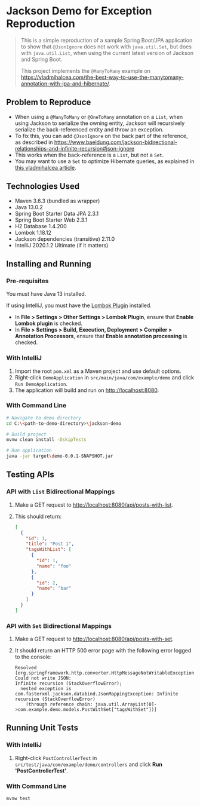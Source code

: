 # Jackson Demo for Exception Reproduction

> This is a simple reproduction of a sample Spring Boot/JPA application to show that `@JsonIgnore` does not work with
> `java.util.Set`, but does with `java.util.List`, when using the current latest version of Jackson and Spring Boot.
>
> This project implements the `@ManyToMany` example on <https://vladmihalcea.com/the-best-way-to-use-the-manytomany-annotation-with-jpa-and-hibernate/>.

## Problem to Reproduce

* When using a `@ManyToMany` or `@OneToMany` annotation on a `List`, when using Jackson to serialize the owning entity,
  Jackson will recursively serialize the back-referenced entity and throw an exception.
* To fix this, you can add `@JsonIgnore` on the back part of the reference, as described in
  <https://www.baeldung.com/jackson-bidirectional-relationships-and-infinite-recursion#json-ignore>
* This works when the back-reference is a `List`, but not a `Set`.
* You may want to use a `Set` to optimize Hibernate queries, as explained in
  [this vladmihalcea article](<https://vladmihalcea.com/the-best-way-to-use-the-manytomany-annotation-with-jpa-and-hibernate/>).

## Technologies Used

* Maven 3.6.3 (bundled as wrapper)
* Java 13.0.2
* Spring Boot Starter Data JPA 2.3.1
* Spring Boot Starter Web 2.3.1
* H2 Database 1.4.200
* Lombok 1.18.12
* Jackson dependencies (transitive) 2.11.0
* IntelliJ 2020.1.2 Ultimate (if it matters)

## Installing and Running

### Pre-requisites

You must have Java 13 installed.

If using IntelliJ, you must have the [Lombok Plugin](https://plugins.jetbrains.com/plugin/6317-lombok) installed.

* In **File > Settings > Other Settings > Lombok Plugin**, ensure that **Enable Lombok plugin** is checked.
* In **File > Settings > Build, Execution, Deployment > Compiler > Annotation Processors**, ensure that
  **Enable annotation processing** is checked.

### With IntelliJ

1. Import the root `pom.xml` as a Maven project and use default options.
1. Right-click `DemoApplication` in `src/main/java/com/example/demo` and click `Run DemoApplication`.
1. The application will build and run on <http://localhost:8080>.

### With Command Line

```bash
# Navigate to demo directory
cd C:\<path-to-demo-directory>\jackson-demo

# Build project
mvnw clean install -DskipTests

# Run application
java -jar target\demo-0.0.1-SNAPSHOT.jar
```

## Testing APIs

### API with `List` Bidirectional Mappings

1. Make a GET request to <http://localhost:8080/api/posts-with-list>.
1. This should return: 

    ```json
    [
      {
        "id": 1,
        "title": "Post 1",
        "tagsWithList": [
          {
            "id": 1,
            "name": "foo"
          },
          {
            "id": 2,
            "name": "bar"
          }
        ]
      }
    ]
    ```
   
### API with `Set` Bidirectional Mappings

1. Make a GET request to <http://localhost:8080/api/posts-with-set>.
1. It should return an HTTP 500 error page with the following error logged to the console:

    ```
    Resolved [org.springframework.http.converter.HttpMessageNotWritableException: Could not write JSON:
    Infinite recursion (StackOverflowError);
      nested exception is com.fasterxml.jackson.databind.JsonMappingException: Infinite recursion (StackOverflowError)
        (through reference chain: java.util.ArrayList[0]->com.example.demo.models.PostWithSet["tagsWithSet"])]
    ```
   
## Running Unit Tests

### With IntelliJ

1. Right-click `PostControllerTest` in `src/test/java/com/example/demo/controllers` and click
   **Run 'PostControllerTest'**.

### With Command Line

```bash
mvnw test
```